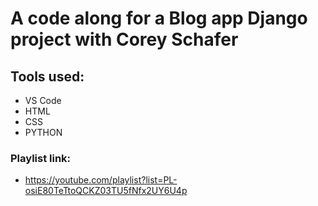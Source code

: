 # A code along for a Blog app Django project with Corey Schafer
## Tools used: 
- VS Code
- HTML
- CSS
- PYTHON 

### Playlist link:
- https://youtube.com/playlist?list=PL-osiE80TeTtoQCKZ03TU5fNfx2UY6U4p